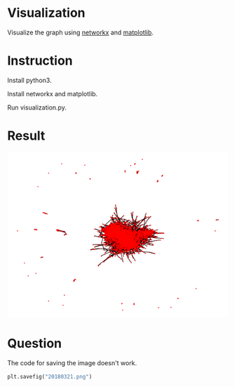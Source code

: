 # Visualization
Visualize the graph using [networkx](https://networkx.github.io/) and [matplotlib](https://matplotlib.org/).

# Instruction
Install python3.

Install networkx and matplotlib.

Run visualization.py.

# Result
![image](https://github.com/OneCircle1/MengProgram2/blob/master/visualization/20180321.png)

# Question

The code for saving the image doesn't work.
```python
plt.savefig("20180321.png")
```

